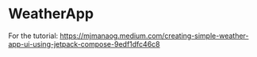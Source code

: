 # WeatherApp
For the tutorial: 
https://mjmanaog.medium.com/creating-simple-weather-app-ui-using-jetpack-compose-9edf1dfc46c8
